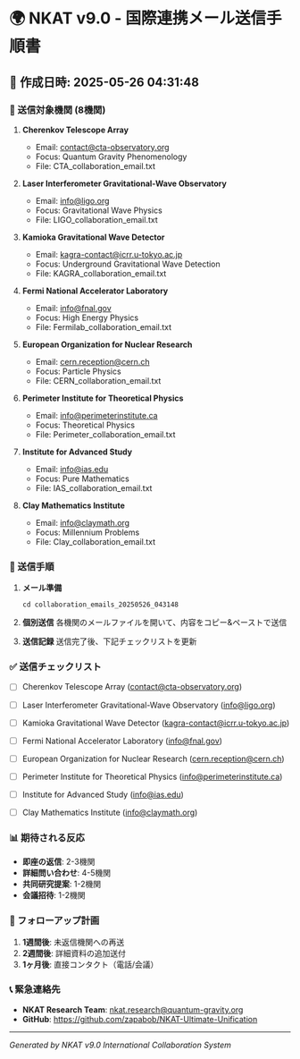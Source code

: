 
# 🌍 NKAT v9.0 - 国際連携メール送信手順書

## 📅 作成日時: 2025-05-26 04:31:48

### 🎯 送信対象機関 (8機関)


1. **Cherenkov Telescope Array**
   - Email: contact@cta-observatory.org
   - Focus: Quantum Gravity Phenomenology
   - File: CTA_collaboration_email.txt

2. **Laser Interferometer Gravitational-Wave Observatory**
   - Email: info@ligo.org
   - Focus: Gravitational Wave Physics
   - File: LIGO_collaboration_email.txt

3. **Kamioka Gravitational Wave Detector**
   - Email: kagra-contact@icrr.u-tokyo.ac.jp
   - Focus: Underground Gravitational Wave Detection
   - File: KAGRA_collaboration_email.txt

4. **Fermi National Accelerator Laboratory**
   - Email: info@fnal.gov
   - Focus: High Energy Physics
   - File: Fermilab_collaboration_email.txt

5. **European Organization for Nuclear Research**
   - Email: cern.reception@cern.ch
   - Focus: Particle Physics
   - File: CERN_collaboration_email.txt

6. **Perimeter Institute for Theoretical Physics**
   - Email: info@perimeterinstitute.ca
   - Focus: Theoretical Physics
   - File: Perimeter_collaboration_email.txt

7. **Institute for Advanced Study**
   - Email: info@ias.edu
   - Focus: Pure Mathematics
   - File: IAS_collaboration_email.txt

8. **Clay Mathematics Institute**
   - Email: info@claymath.org
   - Focus: Millennium Problems
   - File: Clay_collaboration_email.txt


### 📧 送信手順

1. **メール準備**
   ```
   cd collaboration_emails_20250526_043148
   ```

2. **個別送信**
   各機関のメールファイルを開いて、内容をコピー&ペーストで送信

3. **送信記録**
   送信完了後、下記チェックリストを更新

### ✅ 送信チェックリスト

- [ ] Cherenkov Telescope Array (contact@cta-observatory.org)
- [ ] Laser Interferometer Gravitational-Wave Observatory (info@ligo.org)
- [ ] Kamioka Gravitational Wave Detector (kagra-contact@icrr.u-tokyo.ac.jp)
- [ ] Fermi National Accelerator Laboratory (info@fnal.gov)
- [ ] European Organization for Nuclear Research (cern.reception@cern.ch)
- [ ] Perimeter Institute for Theoretical Physics (info@perimeterinstitute.ca)
- [ ] Institute for Advanced Study (info@ias.edu)
- [ ] Clay Mathematics Institute (info@claymath.org)


### 📊 期待される反応

- **即座の返信**: 2-3機関
- **詳細問い合わせ**: 4-5機関  
- **共同研究提案**: 1-2機関
- **会議招待**: 1-2機関

### 🚀 フォローアップ計画

1. **1週間後**: 未返信機関への再送
2. **2週間後**: 詳細資料の追加送付
3. **1ヶ月後**: 直接コンタクト（電話/会議）

### 📞 緊急連絡先

- **NKAT Research Team**: nkat.research@quantum-gravity.org
- **GitHub**: https://github.com/zapabob/NKAT-Ultimate-Unification

---
*Generated by NKAT v9.0 International Collaboration System*

